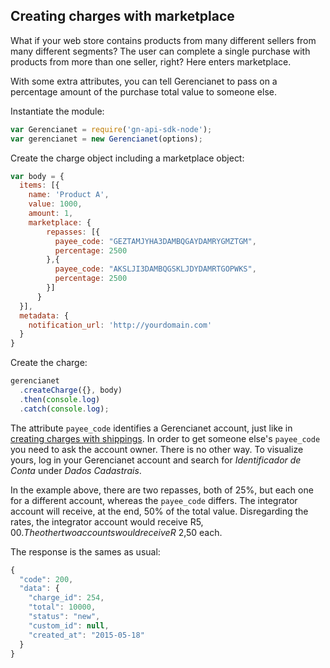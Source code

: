 ## Creating charges with marketplace

What if your web store contains products from many different sellers from many different segments? The user can complete a single purchase with products from more than one seller, right? Here enters marketplace.

With some extra attributes, you can tell Gerencianet to pass on a percentage amount of the purchase total value to someone else.

Instantiate the module:

```js
var Gerencianet = require('gn-api-sdk-node');
var gerencianet = new Gerencianet(options);
```

Create the charge object including a marketplace object:

```js
var body = {
  items: [{
    name: 'Product A',
    value: 1000,
    amount: 1,
    marketplace: {
        repasses: [{
          payee_code: "GEZTAMJYHA3DAMBQGAYDAMRYGMZTGM",
          percentage: 2500
        },{
          payee_code: "AKSLJI3DAMBQGSKLJDYDAMRTGOPWKS",
          percentage: 2500
        }]
      }
  }],
  metadata: {
    notification_url: 'http://yourdomain.com'
  }
}
```

Create the charge:

```js
gerencianet
  .createCharge({}, body)
  .then(console.log)
  .catch(console.log);
```

The attribute `payee_code` identifies a Gerencianet account, just like in [creating charges with shippings](https://github.com/gerencianet/gn-api-sdk-node/tree/master/docs/charge-with-shippings.md). In order to get someone else's `payee_code` you need to ask the account owner. There is no other way. To visualize yours, log in your Gerencianet account and search for *Identificador de Conta* under *Dados Cadastrais*.

In the example above, there are two repasses, both of 25%, but each one for a different account, whereas the `payee_code` differs. The integrator account will receive, at the end, 50% of the total value. Disregarding the rates, the integrator account would receive R$5,00. The other two accounts would receive R$ 2,50 each.

The response is the sames as usual:

```js
{
  "code": 200,
  "data": {
    "charge_id": 254,
    "total": 10000,
    "status": "new",
    "custom_id": null,
    "created_at": "2015-05-18"
  }
}
```
